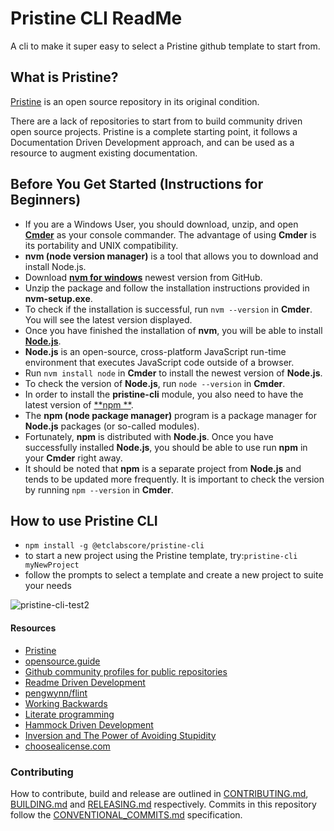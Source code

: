 # Pristine CLI ReadMe

A cli to make it super easy to select a Pristine github template to start from.

## What is Pristine?

[Pristine](https://github.com/etclabscore/pristine) is an open source repository in its original condition.

There are a lack of repositories to start from to build community driven open source projects. Pristine is a complete starting point, it follows a Documentation Driven Development approach, and can be used as a resource to augment existing documentation.



## Before You Get Started (Instructions for Beginners) ##

- If you are a Windows User, you should download, unzip, and open [**Cmder**](<https://cmder.net/>) as your console commander. The advantage of using **Cmder** is its portability and UNIX compatibility. 
- **nvm (node version manager)** is a tool that allows you to download and install Node.js. 
- Download [**nvm for windows**](<https://github.com/coreybutler/nvm-windows/releases>) newest version from GitHub. 
- Unzip the package and follow the installation instructions provided in **nvm-setup.exe**. 
- To check if the installation is successful, run `nvm --version` in **Cmder**. You will see the latest version displayed.
- Once you have finished the installation of **nvm**, you will be able to install [**Node.js**](<https://nodejs.org/en/>). 
- **Node.js** is an open-source, cross-platform JavaScript run-time environment that executes JavaScript code outside of a browser. 
- Run `nvm install node` in **Cmder** to install the newest version of **Node.js**. 
- To check the version of **Node.js**, run `node --version` in **Cmder**.
- In order to install the **pristine-cli** module, you also need to have the latest version of [**npm **](<https://www.npmjs.com/get-npm>). 
- The **npm (node package manager)** program is a package manager for **Node.js** packages (or so-called modules). 
- Fortunately, **npm** is distributed with **Node.js**. Once you have successfully installed **Node.js**,  you should be able to use run **npm** in your **Cmder** right away. 
- It should be noted that **npm** is a separate project from **Node.js** and tends to be updated more frequently. It is important to check the version by running `npm --version` in **Cmder**.  

## How to use Pristine CLI

- `npm install -g @etclabscore/pristine-cli`
- to start a new project using the Pristine template, try:`pristine-cli myNewProject`
- follow the prompts to select a template and create a new project to suite your needs


![pristine-cli-test2](https://user-images.githubusercontent.com/364566/60707733-3d8c6a80-9ec1-11e9-9a3e-7943c4e6e9ae.gif)


#### Resources

- [Pristine](https://github.com/etclabscore/pristine)
- [opensource.guide](https://opensource.guide/)
- [Github community profiles for public repositories](https://help.github.com/articles/about-community-profiles-for-public-repositories/)
- [Readme Driven Development](http://tom.preston-werner.com/2010/08/23/readme-driven-development.html)
- [pengwynn/flint](https://github.com/pengwynn/flint)
- [Working Backwards](https://www.allthingsdistributed.com/2006/11/working_backwards.html)
- [Literate programming](https://en.wikipedia.org/wiki/Literate_programming)
- [Hammock Driven Development](https://www.youtube.com/watch?v=f84n5oFoZBc)
- [Inversion and The Power of Avoiding Stupidity](https://fs.blog/2013/10/inversion/)
- [choosealicense.com](http://choosealicense.com)

### Contributing

How to contribute, build and release are outlined in [CONTRIBUTING.md](CONTRIBUTING.md), [BUILDING.md](BUILDING.md) and [RELEASING.md](RELEASING.md) respectively. Commits in this repository follow the [CONVENTIONAL_COMMITS.md](CONVENTIONAL_COMMITS.md) specification.
